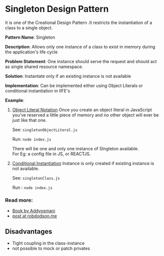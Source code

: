 # Singleton Design Pattern

It is one of the Creational Design Pattern .It restricts the instantiation of a class to a single object.

**Pattern Name**: Singleton

**Description**: Allows only one instance of a class to exist in memory during the application's life cycle

**Problem Statement**: One instance should serve the request and should act as single shared resource namespace.

**Solution**: Instantate only if an existing instance is not available

**Implementation**: Can be implemented either using Object Literals or conditional instantiation in IIFE's

**Example**:

1.  <ins>Object Literal Notation</ins>
    Once you create an object literal in JavaScript you've reserved a little piece of memory and no other object will ever be just like that one.

    See: `singletonObjectLiteral.js`

    Run: `node index.js`

    There will be one and only one instance of SIngleton available.  
    For Eg: a config file in JS, or REACTJS.

2.  <ins>Conditional Instantiation</ins> Instance is only created if existing instance is not available.

    See: `singletonClass.js`

    Run : `node index.js`

### Read more:

- [Book by Addyosmani ](https://addyosmani.com/resources/essentialjsdesignpatterns/book/#singletonpatternjavascript)
- [post at robdodson.me](https://robdodson.me/javascript-design-patterns-singleton/)

## Disadvantages

- Tight coupling in the class-instance
- not possible to mock or patch privates
